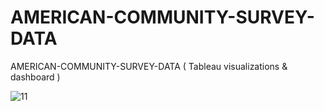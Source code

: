# AMERICAN-COMMUNITY-SURVEY-DATA
AMERICAN-COMMUNITY-SURVEY-DATA ( Tableau visualizations &amp; dashboard )

![11](https://github.com/Al-b7q/AMERICAN-COMMUNITY-SURVEY-DATA/assets/144049398/ad8b7087-3fa8-44aa-8908-af03a7f8a0b0)
